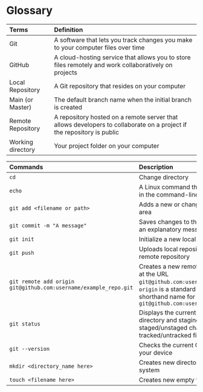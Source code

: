 # Glossary

| Terms       | Definition                         |
| :------------ | :----------------------------------- |
| Git       | A software that lets you track changes you make to your computer files over time   |
| GitHub       | A cloud-hosting service that allows you to store files remotely and work collaboratively on projects|
| Local Repository    | A Git repository that resides on your computer  |
| Main (or Master)       | The default branch name when the initial branch is created  |
| Remote Repository    | A repository hosted on a remote server that allows developers to collaborate on a project if the repository is public |
| Working directory     | Your project folder on your computer |

| Commands        | Description                          |
| :------------ | :----------------------------------- |
| `cd`      | Change directory    |
| `echo`      | A Linux command that prints a string of text in the command-line  |
| `git add <filename or path>`         | Adds a new or changed file to the staging area |
| `git commit -m "A message"`      | Saves changes to the local repository with an explanatory message   |
| `git init`            | Initialize a new local Git repository   |
| `git push`      | Uploads local repository content to a remote repository    |
| `git remote add origin git@github.com:username/example_repo.git`  | Creates a new remote called `origin` located at the URL `git@github.com:username/example_repo.git`. `origin` is a standard convention used as a shorthand name for the repository's URL `git@github.com:username/example_repo.git`  |
| `git status`      | Displays the current state of the working directory and staging area. Any staged/unstaged changes or tracked/untracked files will be shown  |
| `git --version`      | Checks the current Git version installed on your device   |
| `mkdir <directory_name here>`      | Creates new directories or folder in a file system    |
| `touch <filename here>`      | Creates new empty files in a file system  |
